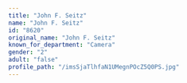 ```yaml
---
title: "John F. Seitz"
name: "John F. Seitz"
id: "8620"
original_name: "John F. Seitz"
known_for_department: "Camera"
gender: "2"
adult: "false"
profile_path: "/imsSjaTlhfaN1UMegnPOcZ5Q0PS.jpg"
---
```

